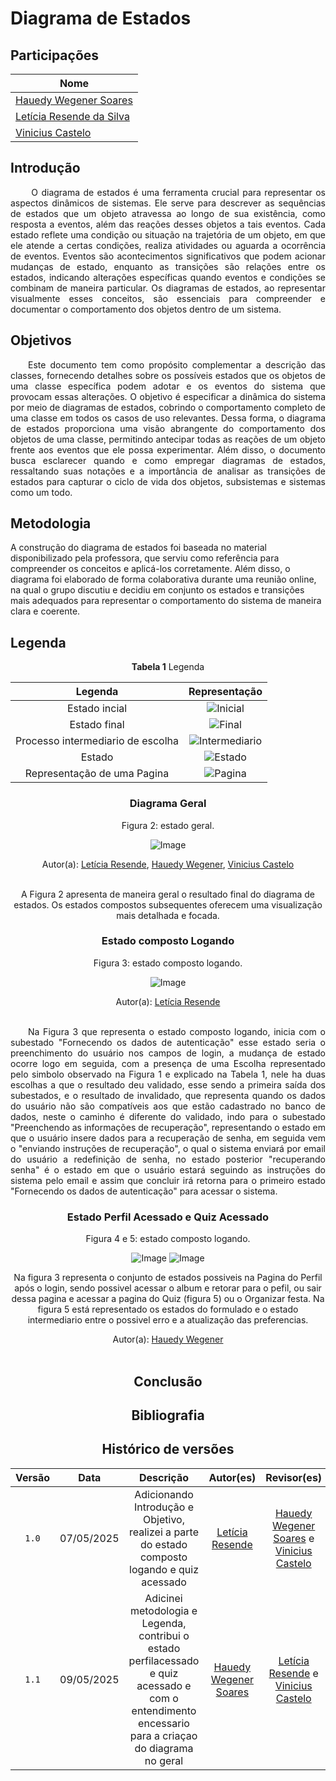 # Diagrama de Estados

## Participações
| Nome                      |
|---------------------------|
| [Hauedy Wegener Soares](https://github.com/HauedyWS)  |
| [Letícia Resende da Silva ](https://github.com/LeticiaResende23)  |
| [Vinicius Castelo](https://github.com/Vini47)  |


## Introdução

<p align="justify"> &emsp;&emsp; O diagrama de estados é uma ferramenta crucial para representar os aspectos dinâmicos de sistemas. Ele serve para descrever as sequências de estados que um objeto atravessa ao longo de sua existência, como resposta a eventos, além das reações desses objetos a tais eventos. Cada estado reflete uma condição ou situação na trajetória de um objeto, em que ele atende a certas condições, realiza atividades ou aguarda a ocorrência de eventos. Eventos são acontecimentos significativos que podem acionar mudanças de estado, enquanto as transições são relações entre os estados, indicando alterações específicas quando eventos e condições se combinam de maneira particular. Os diagramas de estados, ao representar visualmente esses conceitos, são essenciais para compreender e documentar o comportamento dos objetos dentro de um sistema.</p>

## Objetivos

<p align="justify"> &emsp;&emsp;Este documento tem como propósito complementar a descrição das classes, fornecendo detalhes sobre os possíveis estados que os objetos de uma classe específica podem adotar e os eventos do sistema que provocam essas alterações. O objetivo é especificar a dinâmica do sistema por meio de diagramas de estados, cobrindo o comportamento completo de uma classe em todos os casos de uso relevantes. Dessa forma, o diagrama de estados proporciona uma visão abrangente do comportamento dos objetos de uma classe, permitindo antecipar todas as reações de um objeto frente aos eventos que ele possa experimentar. Além disso, o documento busca esclarecer quando e como empregar diagramas de estados, ressaltando suas notações e a importância de analisar as transições de estados para capturar o ciclo de vida dos objetos, subsistemas e sistemas como um todo.</p>

## Metodologia

A construção do diagrama de estados foi baseada no material disponibilizado pela professora, que serviu como referência para compreender os conceitos e aplicá-los corretamente. Além disso, o diagrama foi elaborado de forma colaborativa durante uma reunião online, na qual o grupo discutiu e decidiu em conjunto os estados e transições mais adequados para representar o comportamento do sistema de maneira clara e coerente.

## Legenda

<center>

**Tabela 1** Legenda

| Legenda |    Representação    |
| :----: | :--------: |
| Estado incial | ![Inicial](./assets/Leg-estadoIncialESTADOS.png) |
| Estado final | ![Final](./assets/Leg-estadoFinalESTADOS.png) |
| Processo intermediario de escolha | ![Intermediario](./assets/Leg-processoIntermediarioDeEscolhaESTADOS.png) |
| Estado | ![Estado](./assets/Leg-estadoESTADOS.png) |
| Representação de uma Pagina | ![Pagina](assets/Leg-representaçãoDeUmaPaginaESTADOS.png) |

### Diagrama Geral

<center>Figura 2: estado geral.</center>

![Image](./assets/Leg-diagramaDeEstadosCorrigidoESTADOS.drawio.png)

<center>Autor(a): <a href="https://github.com/LeticiaResende23" target = "_blank">Letícia Resende</a>, <a href="https://github.com/HauedyWS" target = "_blank">Hauedy Wegener</a>, <a href="https://github.com/Vini47" target = "_blank">Vinicius Castelo</a></center>

<br>

A Figura 2 apresenta de maneira geral o resultado final do diagrama de estados. Os estados compostos subsequentes oferecem uma visualização mais detalhada e focada.

### Estado composto Logando

<center>Figura 3: estado composto logando.</center>

![Image](https://github.com/user-attachments/assets/4692f2e9-5f69-4b05-b7da-7189771c68cf)

<center>Autor(a): <a href="https://github.com/LeticiaResende23" target = "_blank">Letícia Resende</a></center>

<br>

<p align="justify"> &emsp;&emsp;Na Figura 3 que representa o estado composto logando, inicia com o subestado "Fornecendo os dados de autenticação" esse estado seria o preenchimento do usuário nos campos de login, a mudança de estado ocorre logo em seguida, com a presença de uma Escolha representado pelo simbolo observado na Figura 1 e explicado na Tabela 1, nele ha duas escolhas a que o resultado deu validado, esse sendo a primeira saída dos subestados, e o resultado de invalidado, que representa quando os dados do usuário não são compatíveis aos que estão cadastrado no banco de dados, neste o caminho é diferente do validado, indo para o subestado "Preenchendo as informações de recuperação", representando o estado em que o usuário insere dados para a recuperação de senha, em seguida vem o "enviando instruções de recuperação", o qual o sistema enviará por email do usuário a redefinição de senha, no estado posterior "recuperando senha" é o estado em que o usuário estará seguindo as instruções do sistema pelo email e assim que concluir irá retorna para o primeiro estado "Fornecendo os dados de autenticação" para acessar o sistema.</p>

### Estado Perfil Acessado e Quiz Acessado

<center>Figura 4 e 5: estado composto logando.</center>

![Image](./assets/Pag-perfilAcessadoESTADOS.png)
![Image](./assets/Pag-perfilQuizAcessadoESTADOS.png)

Na figura 3 representa o conjunto de estados possiveis na Pagina do Perfil após o login, sendo possivel acessar o album e retorar para o pefil, ou sair dessa pagina e acessar a pagina do Quiz (figura 5) ou o Organizar festa. Na figura 5 está representado os estados do formulado e o estado intermediario entre o possivel erro e a atualização das preferencias.


<center>Autor(a): <a href="https://github.com/HauedyWS" target = "_blank">Hauedy Wegener</a></center>

<br>


## Conclusão

## Bibliografia


## Histórico de versões

| Versão |    Data    |                       Descrição                       |                       Autor(es)                        |                      Revisor(es)                       |
| :----: | :--------: | :---------------------------------------------------: | :----------------------------------------------------: | :----------------------------------------------------: |
| `1.0`  | 07/05/2025 | Adicionando Introdução e Objetivo, realizei a parte do estado composto logando e quiz acessado     | [Letícia Resende](https://github.com/LeticiaResende23)     | [Hauedy Wegener Soares](https://github.com/HauedyWS) e [Vinicius Castelo](https://github.com/Vini47) |
| `1.1`  | 09/05/2025 | Adicinei metodologia e Legenda, contribui o estado perfilacessado e quiz acessado e com o entendimento encessario para a criaçao do diagrama no geral   | [Hauedy Wegener Soares](https://github.com/HauedyWS)  | [Letícia Resende](https://github.com/LeticiaResende23) e [Vinicius Castelo](https://github.com/Vini47) |